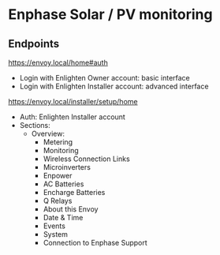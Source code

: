 Enphase Solar / PV monitoring
=============================



## Endpoints
https://envoy.local/home#auth

- Login with Enlighten Owner account: basic interface
- Login with Enlighten Installer account: advanced interface


https://envoy.local/installer/setup/home
- Auth: Enlighten Installer account
- Sections:
  - Overview:
    - Metering
    - Monitoring
    - Wireless Connection Links
    - Microinverters
    - Enpower
    - AC Batteries
    - Encharge Batteries
    - Q Relays
    - About this Envoy
    - Date & Time
    - Events
    - System
    - Connection to Enphase Support

